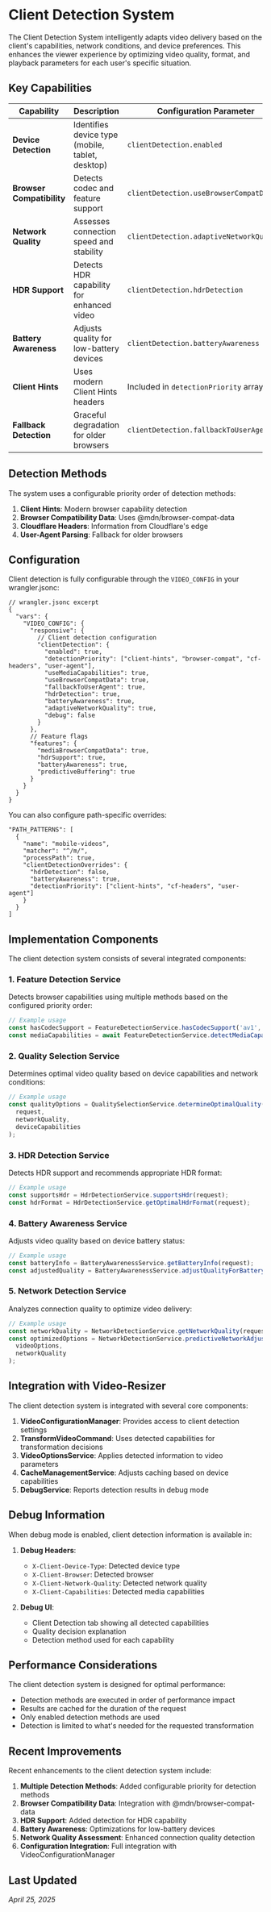 # Client Detection System

The Client Detection System intelligently adapts video delivery based on the client's capabilities, network conditions, and device preferences. This enhances the viewer experience by optimizing video quality, format, and playback parameters for each user's specific situation.

## Key Capabilities

| Capability | Description | Configuration Parameter |
|------------|-------------|-------------------------|
| **Device Detection** | Identifies device type (mobile, tablet, desktop) | `clientDetection.enabled` |
| **Browser Compatibility** | Detects codec and feature support | `clientDetection.useBrowserCompatData` |
| **Network Quality** | Assesses connection speed and stability | `clientDetection.adaptiveNetworkQuality` |
| **HDR Support** | Detects HDR capability for enhanced video | `clientDetection.hdrDetection` |
| **Battery Awareness** | Adjusts quality for low-battery devices | `clientDetection.batteryAwareness` |
| **Client Hints** | Uses modern Client Hints headers | Included in `detectionPriority` array |
| **Fallback Detection** | Graceful degradation for older browsers | `clientDetection.fallbackToUserAgent` |

## Detection Methods

The system uses a configurable priority order of detection methods:

1. **Client Hints**: Modern browser capability detection
2. **Browser Compatibility Data**: Uses @mdn/browser-compat-data
3. **Cloudflare Headers**: Information from Cloudflare's edge
4. **User-Agent Parsing**: Fallback for older browsers

## Configuration

Client detection is fully configurable through the `VIDEO_CONFIG` in your wrangler.jsonc:

```jsonc
// wrangler.jsonc excerpt
{
  "vars": {
    "VIDEO_CONFIG": {
      "responsive": {
        // Client detection configuration
        "clientDetection": {
          "enabled": true,
          "detectionPriority": ["client-hints", "browser-compat", "cf-headers", "user-agent"],
          "useMediaCapabilities": true,
          "useBrowserCompatData": true,
          "fallbackToUserAgent": true,
          "hdrDetection": true,
          "batteryAwareness": true,
          "adaptiveNetworkQuality": true,
          "debug": false
        }
      },
      // Feature flags
      "features": {
        "mediaBrowserCompatData": true,
        "hdrSupport": true,
        "batteryAwareness": true,
        "predictiveBuffering": true
      }
    }
  }
}
```

You can also configure path-specific overrides:

```jsonc
"PATH_PATTERNS": [
  {
    "name": "mobile-videos",
    "matcher": "^/m/",
    "processPath": true,
    "clientDetectionOverrides": {
      "hdrDetection": false,
      "batteryAwareness": true,
      "detectionPriority": ["client-hints", "cf-headers", "user-agent"]
    }
  }
]
```

## Implementation Components

The client detection system consists of several integrated components:

### 1. Feature Detection Service

Detects browser capabilities using multiple methods based on the configured priority order:

```typescript
// Example usage
const hasCodecSupport = FeatureDetectionService.hasCodecSupport('av1', userAgent);
const mediaCapabilities = await FeatureDetectionService.detectMediaCapabilities(request);
```

### 2. Quality Selection Service

Determines optimal video quality based on device capabilities and network conditions:

```typescript
// Example usage
const qualityOptions = QualitySelectionService.determineOptimalQuality(
  request,
  networkQuality,
  deviceCapabilities
);
```

### 3. HDR Detection Service

Detects HDR support and recommends appropriate HDR format:

```typescript
// Example usage
const supportsHdr = HdrDetectionService.supportsHdr(request);
const hdrFormat = HdrDetectionService.getOptimalHdrFormat(request);
```

### 4. Battery Awareness Service

Adjusts video quality based on device battery status:

```typescript
// Example usage
const batteryInfo = BatteryAwarenessService.getBatteryInfo(request);
const adjustedQuality = BatteryAwarenessService.adjustQualityForBattery(quality, batteryInfo);
```

### 5. Network Detection Service

Analyzes connection quality to optimize video delivery:

```typescript
// Example usage
const networkQuality = NetworkDetectionService.getNetworkQuality(request);
const optimizedOptions = NetworkDetectionService.predictiveNetworkAdjustment(
  videoOptions,
  networkQuality
);
```

## Integration with Video-Resizer

The client detection system is integrated with several core components:

1. **VideoConfigurationManager**: Provides access to client detection settings
2. **TransformVideoCommand**: Uses detected capabilities for transformation decisions
3. **VideoOptionsService**: Applies detected information to video parameters
4. **CacheManagementService**: Adjusts caching based on device capabilities
5. **DebugService**: Reports detection results in debug mode

## Debug Information

When debug mode is enabled, client detection information is available in:

1. **Debug Headers**:
   - `X-Client-Device-Type`: Detected device type
   - `X-Client-Browser`: Detected browser
   - `X-Client-Network-Quality`: Detected network quality
   - `X-Client-Capabilities`: Detected media capabilities

2. **Debug UI**:
   - Client Detection tab showing all detected capabilities
   - Quality decision explanation
   - Detection method used for each capability

## Performance Considerations

The client detection system is designed for optimal performance:

- Detection methods are executed in order of performance impact
- Results are cached for the duration of the request
- Only enabled detection methods are used
- Detection is limited to what's needed for the requested transformation

## Recent Improvements

Recent enhancements to the client detection system include:

1. **Multiple Detection Methods**: Added configurable priority for detection methods
2. **Browser Compatibility Data**: Integration with @mdn/browser-compat-data
3. **HDR Support**: Added detection for HDR capability
4. **Battery Awareness**: Optimizations for low-battery devices
5. **Network Quality Assessment**: Enhanced connection quality detection
6. **Configuration Integration**: Full integration with VideoConfigurationManager

## Last Updated

*April 25, 2025*